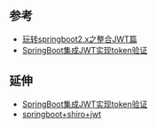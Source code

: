 ## 参考
* [玩转springboot2.x之整合JWT篇](https://blog.csdn.net/ljk126wy/article/details/82751787)
* [SpringBoot集成JWT实现token验证](https://www.cnblogs.com/shihaiming/p/9565835.html)

## 延伸
* [SpringBoot集成JWT实现token验证](https://www.jianshu.com/p/e88d3f8151db)
* [springboot+shiro+jwt](https://blog.51cto.com/yushiwh/2128939) 
